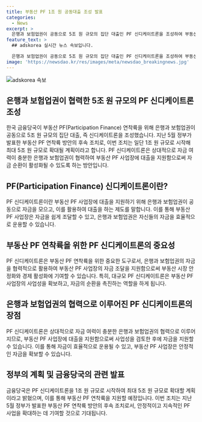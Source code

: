 ```yaml
---
title: 부동산 PF 1조 원 공동대출 조성 발표
categories:
  - News
excerpt: >
  은행과 보험업권이 공동으로 5조 원 규모의 집단 대출인 PF 신디케이트론을 조성하여 부동산 PF 연착륙을 위한 조치로, 최대 5조 원으로 확대할 계획이라고 합니다. 이는 자금 여력이 충분한 기업들에 대출하여 부동산 PF 사업장의 자금 순환을 촉진하는데 목적이 있습니다.
feature_text: >
  ## adskorea 실시간 뉴스 속보입니다.

  은행과 보험업권이 공동으로 5조 원 규모의 집단 대출인 PF 신디케이트론을 조성하여 부동산 PF 연착륙을 위한 조치로, 최대 5조 원으로 확대할 계획이라고 합니다. 이는 자금 여력이 충분한 기업들에 대출하여 부동산 PF 사업장의 자금 순환을 촉진하는데 목적이 있습니다.
image: 'https://newsdao.kr/res/images/meta/newsdao_breakingnews.jpg'
---
```


<p><img src="https://newsdao.kr/res/images/meta/newsdao_breakingnews.jpg" alt="adskorea 속보" /></p>

<h2 data-ke-size="size26">은행과 보험업권이 협력한 5조 원 규모의 PF 신디케이트론 조성</h2>

<p>한국 금융당국이 부동산 PF(Participation Finance) 연착륙을 위해 은행과 보험업권이 공동으로 5조 원 규모의 집단 대출, 즉 신디케이트론을 조성했습니다. 지난 5월 정부가 발표한 부동산 PF 연착륙 방안의 후속 조치로, 이번 조치는 일단 1조 원 규모로 시작해 최대 5조 원 규모로 확대될 계획이라고 합니다. PF 신디케이트론은 상대적으로 자금 여력이 충분한 은행과 보험업권이 협력하여 부동산 PF 사업장에 대출을 지원함으로써 자금 순환이 활성화될 수 있도록 하는 방안입니다. </p>

<p data-ke-size="size16"></p>

<h2 data-ke-size="size26">PF(Participation Finance) 신디케이트론이란?</h2>

<p>PF 신디케이트론이란 부동산 PF 사업장에 대출을 지원하기 위해 은행과 보험업권이 공동으로 자금을 모으고, 이를 활용하여 대출을 하는 제도를 말합니다. 이를 통해 부동산 PF 사업장은 자금을 쉽게 조달할 수 있고, 은행과 보험업권은 자신들의 자금을 효율적으로 운용할 수 있습니다.</p>

<p data-ke-size="size16"></p>

<h2 data-ke-size="size26">부동산 PF 연착륙을 위한 PF 신디케이트론의 중요성</h2>

<p>PF 신디케이트론은 부동산 PF 연착륙을 위한 중요한 도구로서, 은행과 보험업권의 자금을 협력적으로 활용하여 부동산 PF 사업장의 자금 조달을 지원함으로써 부동산 시장 안정화와 경제 활성화에 기여할 수 있습니다. 특히, 대규모 PF 신디케이트론은 부동산 PF 사업장의 사업성을 확보하고, 자금의 순환을 촉진하는 역할을 하게 됩니다.</p>

<p data-ke-size="size16"></p>

<h2 data-ke-size="size26">은행과 보험업권의 협력으로 이루어진 PF 신디케이트론의 장점</h2>

<p>PF 신디케이트론은 상대적으로 자금 여력이 충분한 은행과 보험업권의 협력으로 이루어지므로, 부동산 PF 사업장에 대출을 지원함으로써 사업성을 검토한 후에 자금을 지원할 수 있습니다. 이를 통해 자금이 효율적으로 운용될 수 있고, 부동산 PF 사업장은 안정적인 자금을 확보할 수 있습니다.</p>

<p data-ke-size="size16"></p>

<h2 data-ke-size="size26">정부의 계획 및 금융당국의 관련 발표</h2>

<p>금융당국은 PF 신디케이트론을 1조 원 규모로 시작하여 최대 5조 원 규모로 확대할 계획이라고 밝혔으며, 이를 통해 부동산 PF 연착륙을 지원할 예정입니다. 이번 조치는 지난 5월 정부가 발표한 부동산 PF 연착륙 방안의 후속 조치로서, 안정적이고 지속적인 PF 사업을 확대하는 데 기여할 것으로 기대됩니다.</p>

